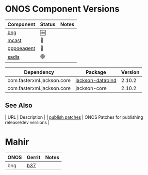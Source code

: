 ONOS Component Versions
=======================

| Component | Status | Notes |
| --------- | ------ | ----- |
| [bng](bng/README.md)               | :new:          | |
| [mcast](mcast/README.md)           | :hammer:       | |
| [pppoeagent](pppoeagent/README.md) | :hammer:       | |
| [sadis](sadis/README.md)           | :green_circle: | |

| Dependency | Package | Version |
| ---------- | ------- | --------|
| com.fasterxml.jackson.core | [jackson-databind](https://gerrit.opncord.org/plugins/gitiles/sadis/+/refs/heads/master/app/pom.xml#90) | 2.10.2 |     
| com.fasterxml.jackson.core | jackson-core             | 2.10.2 |     

## See Also

| URL | Description |
| [publish patches](https://gerrit.opencord.org/q/owner:do-not-reply%2540opennetworking.org) | ONOS Patches for publishing release/dev versions |


Mahir
=====

| ONOS | Gerrit | Notes |
| ---- | ------ | ----- |
| bng  | [b37](https://gerrit.opencord.org/c/bng/+/34990/1/pom.xml#b37) | |
